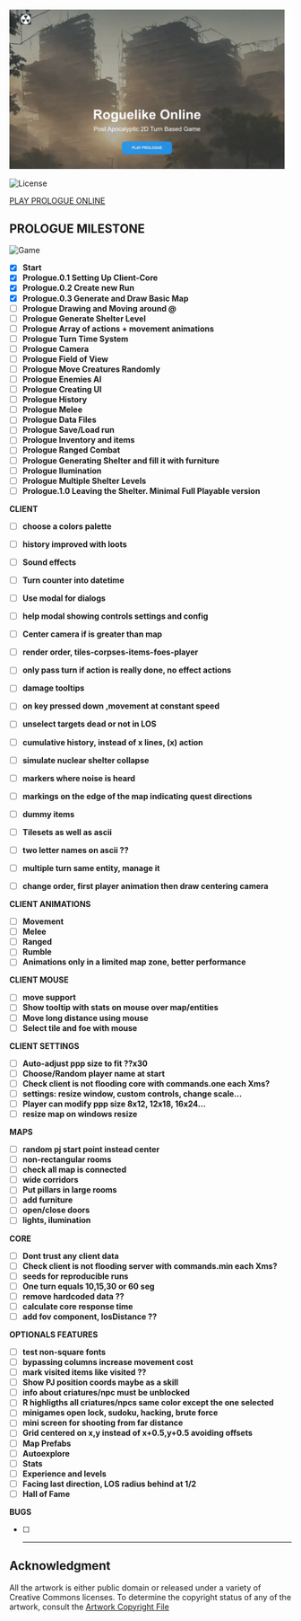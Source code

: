 <br>

![image](https://github.com/jolav/roguelike-online/blob/main/www/_public/images/web.webp?raw=true) 

![License](https://img.shields.io/badge/License-%20GNU%20AGPLv3%20-brightgreen)  


[PLAY PROLOGUE ONLINE](https://prologue.roguelike.online/)

## PROLOGUE MILESTONE  

![Game](https://img.shields.io/badge/Version-0.3c-orange.svg)  

- [X] **Start**  
- [X] **Prologue.0.1 Setting Up Client-Core**  
- [X] **Prologue.0.2 Create new Run**  
- [X] **Prologue.0.3 Generate and Draw Basic Map**  
- [ ] **Prologue Drawing and Moving around @**  
- [ ] **Prologue Generate Shelter Level**  
- [ ] **Prologue Array of actions + movement animations**  
- [ ] **Prologue Turn Time System**  
- [ ] **Prologue Camera**  
- [ ] **Prologue Field of View**  
- [ ] **Prologue Move Creatures Randomly**  
- [ ] **Prologue Enemies AI**  
- [ ] **Prologue Creating UI**  
- [ ] **Prologue History**  
- [ ] **Prologue Melee**  
- [ ] **Prologue Data Files**  
- [ ] **Prologue Save/Load run**  
- [ ] **Prologue Inventory and items**  
- [ ] **Prologue Ranged Combat**  
- [ ] **Prologue Generating Shelter and fill it with furniture**  
- [ ] **Prologue Ilumination**  
- [ ] **Prologue Multiple Shelter Levels**  
- [ ] **Prologue.1.0 Leaving the Shelter. Minimal Full Playable version**  

**CLIENT**  
- [ ] **choose a colors palette**  
- [ ] **history improved with loots**  
- [ ] **Sound effects**  
- [ ] **Turn counter into datetime**  
- [ ] **Use modal for dialogs**  
- [ ] **help modal showing controls settings and config**  
- [ ] **Center camera if is greater than map**  
- [ ] **render order, tiles-corpses-items-foes-player**  
- [ ] **only pass turn if action is really done, no effect actions**  
- [ ] **damage tooltips**  
- [ ] **on key pressed down ,movement at constant speed**  
- [ ] **unselect targets dead or not in LOS**  
- [ ] **cumulative history, instead of x lines, (x) action**  
- [ ] **simulate nuclear shelter collapse**  
- [ ] **markers where noise is heard**  
- [ ] **markings on the edge of the map indicating quest directions**  
- [ ] **dummy items**  
- [ ] **Tilesets as well as ascii**  
- [ ] **two letter names on ascii ??**  
- [ ] **multiple turn same entity, manage it**  
- [ ] **change order, first player animation then draw centering camera**  


**CLIENT ANIMATIONS**  
- [ ] **Movement**  
- [ ] **Melee**  
- [ ] **Ranged**  
- [ ] **Rumble**  
- [ ] **Animations only in a limited map zone, better performance**  

**CLIENT MOUSE**  
- [ ] **move support**  
- [ ] **Show tooltip with stats on mouse over map/entities**  
- [ ] **Move long distance using mouse**   
- [ ] **Select tile and foe with mouse**  

**CLIENT SETTINGS**  
- [ ] **Auto-adjust ppp size to fit ??x30**  
- [ ] **Choose/Random player name at start**  
- [ ] **Check client is not flooding core with commands.one each Xms?**  
- [ ] **settings: resize window, custom controls, change scale...**  
- [ ] **Player can modify ppp size 8x12, 12x18, 16x24...**  
- [ ] **resize map on windows resize**  

**MAPS**  
- [ ] **random pj start point instead center**  
- [ ] **non-rectangular rooms**  
- [ ] **check all map is connected**  
- [ ] **wide corridors**  
- [ ] **Put pillars in large rooms**  
- [ ] **add furniture**  
- [ ] **open/close doors**  
- [ ] **lights, ilumination**  

**CORE**  
- [ ] **Dont trust any client data**  
- [ ] **Check client is not flooding server with commands.min each Xms?**  
- [ ] **seeds for reproducible runs**  
- [ ] **One turn equals 10,15,30 or 60 seg**  
- [ ] **remove hardcoded data ??**  
- [ ] **calculate core response time**  
- [ ] **add fov component, losDistance ??**  

**OPTIONALS FEATURES**   
- [ ] **test non-square fonts**  
- [ ] **bypassing columns increase movement cost**  
- [ ] **mark visited items like visited ??**   
- [ ] **Show PJ position coords maybe as a skill**  
- [ ] **info about criatures/npc must be unblocked**  
- [ ] **R highligths all criatures/npcs same color except the one selected**  
- [ ] **minigames open lock, sudoku, hacking, brute force**  
- [ ] **mini screen for shooting from far distance**  
- [ ] **Grid centered on x,y instead of x+0.5,y+0.5 avoiding offsets**  
- [ ] **Map Prefabs**  
- [ ] **Autoexplore**  
- [ ] **Stats**  
- [ ] **Experience and levels**  
- [ ] **Facing last direction, LOS radius behind at 1/2**  
- [ ] **Hall of Fame**  

**BUGS**  
- [ ] ** **  


## **Acknowledgment**

All the artwork is either public domain or released under a variety of Creative Commons licenses. To determine the copyright status of any of the artwork, consult the [Artwork Copyright File](https://github.com/jolav/roguelike-online/blob/main/artwork.txt)

